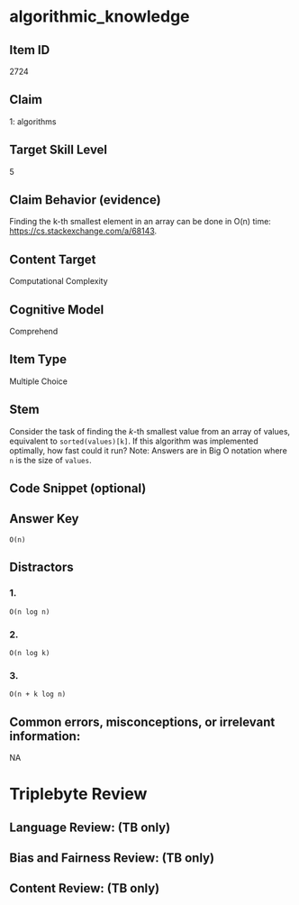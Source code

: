 # algorithmic_knowledge

## Item ID
2724

## Claim
1: algorithms

## Target Skill Level
5

## Claim Behavior (evidence)
Finding the k-th smallest element in an array can be done in O(n) time: https://cs.stackexchange.com/a/68143.

## Content Target
Computational Complexity

## Cognitive Model
Comprehend

## Item Type
Multiple Choice

## Stem
Consider the task of finding the _k_-th smallest value from an array of values, equivalent to `sorted(values)[k]`. If this algorithm was implemented optimally, how fast could it run? Note: Answers are in Big O notation where `n` is the size of `values`.

## Code Snippet (optional)

## Answer Key
`O(n)`

## Distractors
### 1.
`O(n log n)`

### 2.
`O(n log k)`

### 3.
`O(n + k log n)`

## Common errors, misconceptions, or irrelevant information:
NA

# Triplebyte Review

## Language Review: (TB only)

## Bias and Fairness Review: (TB only)

## Content Review: (TB only)
